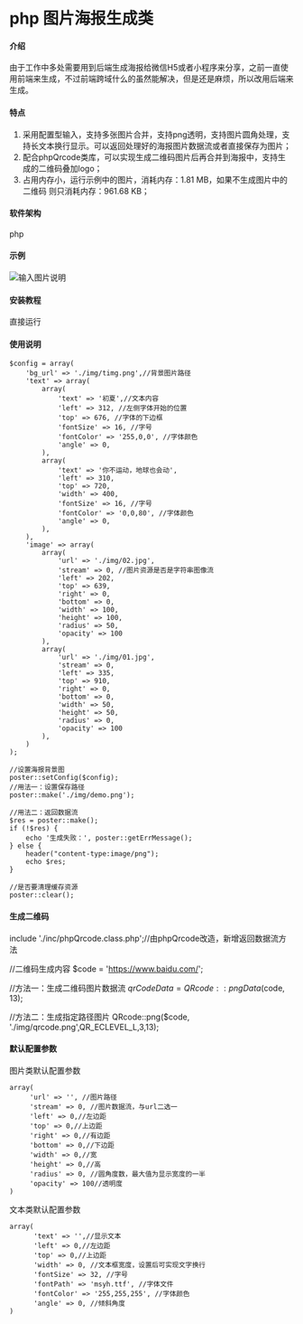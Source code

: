 # php 图片海报生成类

#### 介绍
由于工作中多处需要用到后端生成海报给微信H5或者小程序来分享，之前一直使用前端来生成，不过前端跨域什么的虽然能解决，但是还是麻烦，所以改用后端来生成。

#### 特点

1. 采用配置型输入，支持多张图片合并，支持png透明，支持图片圆角处理，支持长文本换行显示。可以返回处理好的海报图片数据流或者直接保存为图片；
2. 配合phpQrcode类库，可以实现生成二维码图片后再合并到海报中，支持生成的二维码叠加logo；
3. 占用内存小，运行示例中的图片，消耗内存：1.81 MB，如果不生成图片中的二维码 则只消耗内存：961.68 KB；


#### 软件架构
php

#### 示例

![输入图片说明](https://images.gitee.com/uploads/images/2019/1016/185853_e5bed5d7_400321.png "在这里输入图片标题")


#### 安装教程

直接运行

#### 使用说明


```
$config = array(
    'bg_url' => './img/timg.png',//背景图片路径
    'text' => array(
        array(
            'text' => '初夏',//文本内容
            'left' => 312, //左侧字体开始的位置
            'top' => 676, //字体的下边框
            'fontSize' => 16, //字号
            'fontColor' => '255,0,0', //字体颜色
            'angle' => 0,
        ),
        array(
            'text' => '你不运动，地球也会动',
            'left' => 310,
            'top' => 720,
            'width' => 400,
            'fontSize' => 16, //字号
            'fontColor' => '0,0,80', //字体颜色
            'angle' => 0,
        ),
    ),
    'image' => array(
        array(
            'url' => './img/02.jpg',
            'stream' => 0, //图片资源是否是字符串图像流
            'left' => 202,
            'top' => 639,
            'right' => 0,
            'bottom' => 0,
            'width' => 100,
            'height' => 100,
            'radius' => 50,
            'opacity' => 100
        ),
        array(
            'url' => './img/01.jpg',
            'stream' => 0,
            'left' => 335,
            'top' => 910,
            'right' => 0,
            'bottom' => 0,
            'width' => 50,
            'height' => 50,
            'radius' => 0,
            'opacity' => 100
        ),
    )
);

//设置海报背景图
poster::setConfig($config);
//用法一：设置保存路径
poster::make('./img/demo.png');

//用法二：返回数据流
$res = poster::make();
if (!$res) {
    echo '生成失败：', poster::getErrMessage();
} else {
    header("content-type:image/png");
    echo $res;
}

//是否要清理缓存资源
poster::clear();
```

#### 生成二维码

include './inc/phpQrcode.class.php';//由phpQrcode改造，新增返回数据流方法

//二维码生成内容
$code = 'https://www.baidu.com/';

//方法一：生成二维码图片数据流
$qrCodeData = QRcode::pngData($code, 13);

//方法二：生成指定路径图片
QRcode::png($code, './img/qrcode.png',QR_ECLEVEL_L,3,13);

#### 默认配置参数

图片类默认配置参数

```
array(
     'url' => '', //图片路径
     'stream' => 0, //图片数据流，与url二选一
     'left' => 0,//左边距
     'top' => 0,//上边距
     'right' => 0,//有边距
     'bottom' => 0,//下边距
     'width' => 0,//宽
     'height' => 0,//高
     'radius' => 0, //圆角度数，最大值为显示宽度的一半
     'opacity' => 100//透明度
)
```

文本类默认配置参数

```
array(
      'text' => '',//显示文本
      'left' => 0,//左边距
      'top' => 0,//上边距
      'width' => 0, //文本框宽度，设置后可实现文字换行
      'fontSize' => 32, //字号
      'fontPath' => 'msyh.ttf', //字体文件
      'fontColor' => '255,255,255', //字体颜色
      'angle' => 0, //倾斜角度
)
```
